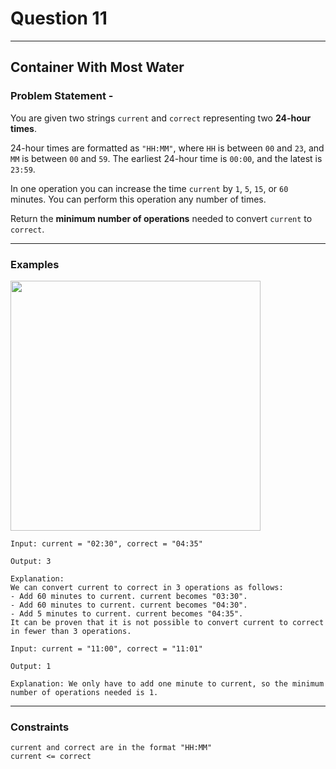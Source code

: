 # Question 11 
****
## Container With Most Water
### Problem Statement - 

You are given two strings `current` and `correct` representing two **24-hour times**.

24-hour times are formatted as `"HH:MM"`, where `HH` is between `00` and `23`, and `MM` is between `00` and `59`. The earliest 24-hour time is `00:00`, and the latest is `23:59`.

In one operation you can increase the time `current` by `1`, `5`, `15`, or `60` minutes. You can perform this operation any number of times.

Return the **minimum number of operations** needed to convert `current` to `correct`.
****
### Examples
<img src = "https://s3-lc-upload.s3.amazonaws.com/uploads/2018/07/17/question_11.jpg" width = 400>

```
Input: current = "02:30", correct = "04:35"

Output: 3

Explanation:
We can convert current to correct in 3 operations as follows:
- Add 60 minutes to current. current becomes "03:30".
- Add 60 minutes to current. current becomes "04:30".
- Add 5 minutes to current. current becomes "04:35".
It can be proven that it is not possible to convert current to correct in fewer than 3 operations.
```
```
Input: current = "11:00", correct = "11:01"

Output: 1

Explanation: We only have to add one minute to current, so the minimum number of operations needed is 1.
```
****
### Constraints
```
current and correct are in the format "HH:MM"
current <= correct
```

